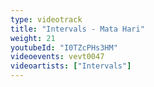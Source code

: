 ```yaml
---
type: videotrack
title: "Intervals - Mata Hari"
weight: 21
youtubeId: "I0TZcPHs3HM"
videoevents: vevt0047
videoartists: ["Intervals"]
---
```

